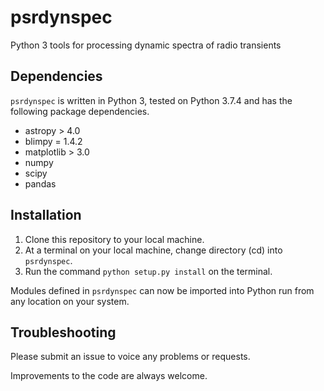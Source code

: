 # psrdynspec
Python 3 tools for processing dynamic spectra of radio transients

## Dependencies
```psrdynspec``` is written in Python 3, tested on Python 3.7.4 and has the following package dependencies.
- astropy > 4.0
- blimpy = 1.4.2
- matplotlib > 3.0
- numpy
- scipy
- pandas

## Installation
1. Clone this repository to your local machine.
2. At a terminal on your local machine, change directory (cd) into ```psrdynspec```. 
3. Run the command ```python setup.py install``` on the terminal.

Modules defined in ```psrdynspec``` can now be imported into Python run from any location on your system.

## Troubleshooting
Please submit an issue to voice any problems or requests.

Improvements to the code are always welcome.
